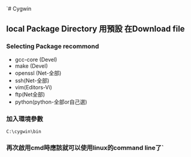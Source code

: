 `# Cygwin
## local Package Directory 用預設 在Download file
### Selecting Package recommond
* gcc-core (Devel)
* make (Devel)
* openssl (Net-全部)
* ssh(Net-全部)
* vim(Editors-Vi)
* ftp(Net全部)
* python(python-全部or自己選)
### 加入環境參數
`C:\cygwin\bin`
### 再次啟用cmd時應該就可以使用linux的command line了`

